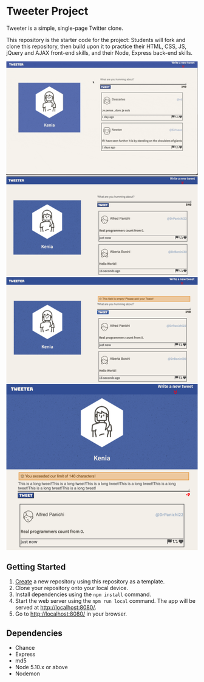 # Tweeter Project

Tweeter is a simple, single-page Twitter clone.

This repository is the starter code for the project: Students will fork and clone this repository, then build upon it to practice their HTML, CSS, JS, jQuery and AJAX front-end skills, and their Node, Express back-end skills.

!["Gif of tweet compose box"](https://github.com/keniabalestra/tweeter/blob/master/docs/tweet-gif.gif)
!["Screenshot of tweet compose box"](https://github.com/keniabalestra/tweeter/blob/master/docs/tweet.png)
!["Screenshot of tweet empty error"](https://github.com/keniabalestra/tweeter/blob/master/docs/tweet-empty.png)
!["Screenshot of long tweet error"](https://github.com/keniabalestra/tweeter/blob/master/docs/tweet_error.png)



## Getting Started

1. [Create](https://docs.github.com/en/repositories/creating-and-managing-repositories/creating-a-repository-from-a-template) a new repository using this repository as a template.
2. Clone your repository onto your local device.
3. Install dependencies using the `npm install` command.
3. Start the web server using the `npm run local` command. The app will be served at <http://localhost:8080/>.
4. Go to <http://localhost:8080/> in your browser.

## Dependencies

- Chance
- Express
- md5
- Node 5.10.x or above
- Nodemon
